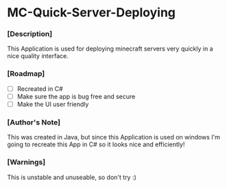 # MC-Quick-Server-Deploying

### [Description]

This Application is used for deploying minecraft servers very quickly in a nice quality interface.

### [Roadmap]

- [ ] Recreated in C#
- [ ] Make sure the app is bug free and secure
- [ ] Make the UI user friendly

### [Author's Note]

This was created in Java, but since this Application is used on windows I'm going to recreate this App in C# so it looks nice and efficiently!

### [Warnings]

This is unstable and unuseable, so don't try :)
